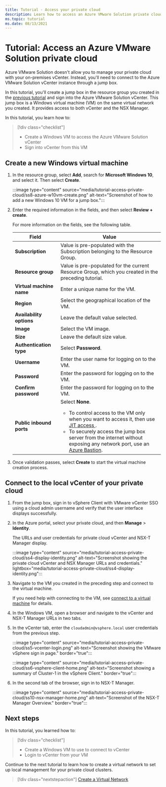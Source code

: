 ```yaml
---
title: Tutorial - Access your private cloud
description: Learn how to access an Azure VMware Solution private cloud
ms.topic: tutorial
ms.date: 08/13/2021
---
```


# Tutorial: Access an Azure VMware Solution private cloud

Azure VMware Solution doesn't allow you to manage your private cloud with your on-premises vCenter. Instead, you'll need to connect to the Azure VMware Solution vCenter instance through a jump box. 

In this tutorial, you'll create a jump box in the resource group you created in the [previous tutorial](tutorial-configure-networking.md) and sign into the Azure VMware Solution vCenter. This jump box is a Windows virtual machine (VM) on the same virtual network you created.  It provides access to both vCenter and the NSX Manager. 

In this tutorial, you learn how to:

> [!div class="checklist"]
> * Create a Windows VM to access the Azure VMware Solution vCenter
> * Sign into vCenter from this VM

## Create a new Windows virtual machine

1. In the resource group, select **Add**, search for **Microsoft Windows 10**, and select it. Then select **Create**.

   :::image type="content" source="media/tutorial-access-private-cloud/ss8-azure-w10vm-create.png" alt-text="Screenshot of how to add a new Windows 10 VM for a jump box.":::

1. Enter the required information in the fields, and then select **Review + create**. 

   For more information on the fields, see the following table.

   | Field | Value |
   | --- | --- |
   | **Subscription** | Value is pre-populated with the Subscription belonging to the Resource Group. |
   | **Resource group** | Value is pre-populated for the current Resource Group, which you created in the preceding tutorial.  |
   | **Virtual machine name** | Enter a unique name for the VM. |
   | **Region** | Select the geographical location of the VM. |
   | **Availability options** | Leave the default value selected. |
   | **Image** | Select the VM image. |
   | **Size** | Leave the default size value. |
   | **Authentication type**  | Select **Password**. |
   | **Username** | Enter the user name for logging on to the VM. |
   | **Password** | Enter the password for logging on to the VM. |
   | **Confirm password** | Enter the password for logging on to the VM. |
   | **Public inbound ports** | Select **None**. <ul><li>To control access to the VM only when you want to access it, then use [JIT access ](../security-center/security-center-just-in-time.md#jit-configure).</li><li>To securely access the jump box server from the internet without exposing any network port, use an [Azure Bastion](../bastion/tutorial-create-host-portal.md).</li></ul>  |


1. Once validation passes, select **Create** to start the virtual machine creation process.

## Connect to the local vCenter of your private cloud

1. From the jump box, sign in to vSphere Client with VMware vCenter SSO using a cloud admin username and verify that the user interface displays successfully.

1. In the Azure portal, select your private cloud, and then **Manage** > **Identity**. 

   The URLs and user credentials for private cloud vCenter and NSX-T Manager display.

   :::image type="content" source="media/tutorial-access-private-cloud/ss4-display-identity.png" alt-text="Screenshot showing the private cloud vCenter and NSX Manager URLs and credentials." lightbox="media/tutorial-access-private-cloud/ss4-display-identity.png":::

1. Navigate to the VM you created in the preceding step and connect to the virtual machine. 

   If you need help with connecting to the VM, see [connect to a virtual machine](../virtual-machines/windows/connect-logon.md#connect-to-the-virtual-machine) for details.

1. In the Windows VM, open a browser and navigate to the vCenter and NSX-T Manager URLs in two tabs. 

1. In the vCenter tab, enter the `cloudadmin@vsphere.local` user credentials from the previous step.

   :::image type="content" source="media/tutorial-access-private-cloud/ss5-vcenter-login.png" alt-text="Screenshot showing the VMware vSphere sign in page." border="true":::

   :::image type="content" source="media/tutorial-access-private-cloud/ss6-vsphere-client-home.png" alt-text="Screenshot showing a summary of Cluster-1 in the vSphere Client." border="true":::

1. In the second tab of the browser, sign in to NSX-T Manager.

   :::image type="content" source="media/tutorial-access-private-cloud/ss10-nsx-manager-home.png" alt-text="Screenshot of the NSX-T Manager Overview." border="true":::



## Next steps

In this tutorial, you learned how to:

> [!div class="checklist"]
> * Create a Windows VM to use to connect to vCenter
> * Login to vCenter from your VM

Continue to the next tutorial to learn how to create a virtual network to set up local management for your private cloud clusters.

> [!div class="nextstepaction"]
> [Create a Virtual Network](tutorial-configure-networking.md)

